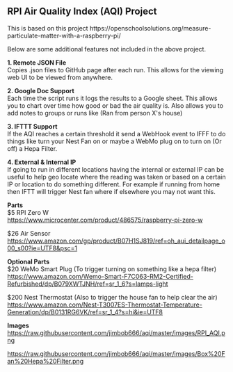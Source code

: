<h2>RPI Air Quality Index (AQI) Project</h2>
This is based on this project https://openschoolsolutions.org/measure-particulate-matter-with-a-raspberry-pi/<br>


Below are some additional features not included in the above project.<br>

**1. Remote JSON File**<br>
Copies .json files to GitHub page after each run. This allows for the viewing web UI to be viewed from anywhere. 

**2. Google Doc Support**<br>
Each time the script runs it logs the results to a Google sheet. This allows you to chart over time how good or bad the air quality is. Also allows you to add notes to groups or runs like (Ran from person X's house)

**3. IFTTT Support**<br>
If the AQI reaches a certain threshold it send a WebHook event to IFFF to do things like turn your Nest Fan on or maybe a WebMo plug on to turn on (Or off) a Hepa Filter. 

**4. External & Internal IP**<br>
If going to run in different locations having the internal or external IP can be useful to help geo locate where the reading was taken or based on a certain IP or location to do something different. For example if running from home then IFTT will trigger Nest fan where if elsewhere you may not want this. 


**Parts**<br>
$5 RPI Zero W<br>
https://www.microcenter.com/product/486575/raspberry-pi-zero-w

$26 Air Sensor<br>
https://www.amazon.com/gp/product/B07H1SJ819/ref=oh_aui_detailpage_o00_s00?ie=UTF8&psc=1


**Optional Parts**<br>
$20 WeMo Smart Plug (To trigger turning on something like a hepa filter)
https://www.amazon.com/Wemo-Smart-F7C063-RM2-Certified-Refurbished/dp/B079XWTJNH/ref=sr_1_6?s=lamps-light

$200 Nest Thermostat (Also to trigger the house fan to help clear the air)
https://www.amazon.com/Nest-T3007ES-Thermostat-Temperature-Generation/dp/B0131RG6VK/ref=sr_1_4?s=hi&ie=UTF8

**Images**<br>
https://raw.githubusercontent.com/jimbob666/aqi/master/images/RPI_AQI.png

https://raw.githubusercontent.com/jimbob666/aqi/master/images/Box%20Fan%20Hepa%20Filter.png

